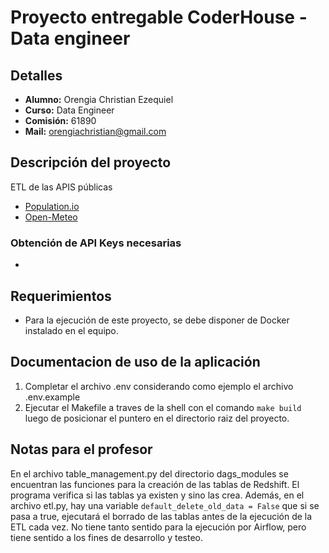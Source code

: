 # Proyecto entregable CoderHouse - Data engineer
## Detalles
- **Alumno:** Orengia Christian Ezequiel
- **Curso:** Data Engineer
- **Comisión:** 61890
- **Mail:** orengiachristian@gmail.com

## Descripción del proyecto
ETL de las APIS públicas
- [Population.io](https://publicapis.io/population-io-api/)
- [Open-Meteo](https://open-meteo.com/en/docs)

### Obtención de API Keys necesarias
- 
## Requerimientos
- Para la ejecución de este proyecto, se debe disponer de Docker instalado en el equipo.
## Documentacion de uso de la aplicación
1. Completar el archivo .env considerando como ejemplo el archivo .env.example
2. Ejecutar el Makefile a traves de la shell con el comando `make build` luego de posicionar el puntero en el directorio raiz del proyecto.

## Notas para el profesor
En el archivo table_management.py del directorio dags_modules se encuentran las funciones para la creación de las tablas de Redshift.
El programa verifica si las tablas ya existen y sino las crea. Además, en el archivo etl.py, hay una variable `default_delete_old_data = False` que si se pasa a true, ejecutará el borrado de las tablas antes de la ejecución de la ETL cada vez. No tiene tanto sentido para la ejecución por Airflow, pero tiene sentido a los fines de desarrollo y testeo.
